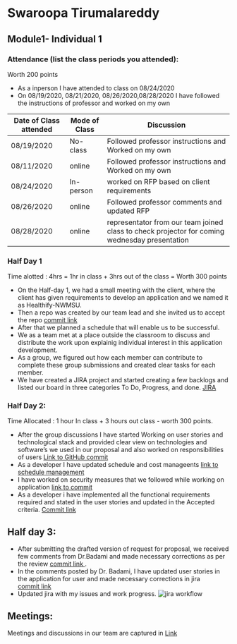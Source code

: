 # Swaroopa Tirumalareddy
## Module1- Individual 1  
### Attendance (list the class periods you attended):
Worth 200 points
- As a inperson I have attended to class on 08/24/2020 
- On 08/19/2020, 08/21/2020, 08/26/2020,08/28/2020 I have followed the instructions of professor and worked on my own 

| Date of Class attended | Mode of Class | Discussion |
|------------------------|---------------|------------|
| 08/19/2020 | No-class | Followed professor instructions and Worked on my own  |
| 08/11/2020 | online |  Followed professor instructions and Worked on my own  |
| 08/24/2020 | In-person | worked on RFP based on client requirements |
| 08/26/2020 | online |  Followed professor comments and updated RFP|
| 08/28/2020 | online | representator from our team joined class to check projector for coming wednesday presentation|

### Half Day 1
Time alotted : 4hrs = 1hr in class + 3hrs out of the class = Worth 300 points
- On the Half-day 1, we had a small meeting with the client, where the client has given requirements to develop an application and we named it as Healthify-NWMSU.
- Then a repo was created by our team lead and she invited us to accept the repo
 [commit link](https://github.com/sowmyathogiti/Healthify-NWMSU)
- After that we planned a schedule that will enable us to be successful.
- We as a team met at a place outside the classroom to discuss and distribute the work upon explainig individual interest in this application development.
- As a group, we figured out how each member can contribute to complete these group submissions and created clear tasks for each member. 
- We have created a JIRA project and started creating a few backlogs and listed our board in three categories To Do, Progress, and done.
  [JIRA](https://sowmyathogiti27.atlassian.net/jira/software/projects/HN/boards/2)


### Half Day 2:


Time Allocated : 1 hour In class + 3 hours out class - worth 300 points.

- After the group discussions I have started Working on user stories and technological stack and provided clear view on technologies and software’s we used in our proposal and also worked on responsibilities of users
[Link to GitHub commit](https://github.com/sowmyathogiti/Healthify-NWMSU/commit/99f07e7235b63bd9887a219b17a11bfb5fbac4b9)
- As a developer I have updated schedule and cost manageents
[link to schedule management](https://github.com/sowmyathogiti/Healthify-NWMSU/commit/08d37fe3222851c7cdc312acbdd8f00445a70222)
- I have worked on security measures that we followed while working on application
[link to commit](https://github.com/sowmyathogiti/Healthify-NWMSU/commit/c7ecec4d1b91e3eb2ea07199c796c4281eb6dd62)
- As a developer i have implemented all the functional requirements required and stated in the user stories and updated in the Accepted criteria.
[Commit link](https://github.com/sowmyathogiti/Healthify-NWMSU/commit/0e66d0e7c6c6020833048306af0c38e40f65c516)

## Half day 3:

- After submitting the drafted version of request for proposal, we received few comments from Dr.Badami and made necessary corrections as per the review
 [commit link ](https://nwmissouri.instructure.com/courses/32360/assignments/415542/submissions/30987).
 - In the comments posted by Dr. Badami, I have updated user stories in the application for user and made necessary corrections in jira  
 [commit link](https://github.com/sowmyathogiti/Healthify-NWMSU/commit/d927140ec3df17f5d93d249ca538bd9563bdd94e)
- Updated jira with my issues and work progress.
![jira workflow](https://github.com/sowmyathogiti/Healthify-NWMSU/blob/master/Jira/jiraWorkflow.png)
 ## Meetings:
  Meetings and discussions in our team are captured in
  [Link](https://github.com/sowmyathogiti/Healthify-NWMSU/blob/master/Contributions/meetings)

